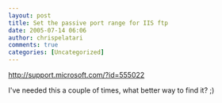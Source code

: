 ```yaml
---
layout: post
title: Set the passive port range for IIS ftp
date: 2005-07-14 06:06
author: chrispelatari
comments: true
categories: [Uncategorized]
---
```


<p><a href="http://support.microsoft.com/?id=555022">http://support.microsoft.com/?id=555022</a></p>
<p>I've needed this a couple of times, what better way to find it? 
;)</p>
